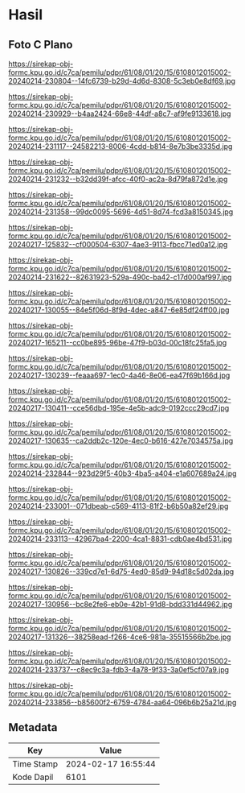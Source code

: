 # Hasil

## Foto C Plano

https://sirekap-obj-formc.kpu.go.id/c7ca/pemilu/pdpr/61/08/01/20/15/6108012015002-20240214-230804--14fc6739-b29d-4d6d-8308-5c3eb0e8df69.jpg

https://sirekap-obj-formc.kpu.go.id/c7ca/pemilu/pdpr/61/08/01/20/15/6108012015002-20240214-230929--b4aa2424-66e8-44df-a8c7-af9fe9133618.jpg

https://sirekap-obj-formc.kpu.go.id/c7ca/pemilu/pdpr/61/08/01/20/15/6108012015002-20240214-231117--24582213-8006-4cdd-b814-8e7b3be3335d.jpg

https://sirekap-obj-formc.kpu.go.id/c7ca/pemilu/pdpr/61/08/01/20/15/6108012015002-20240214-231232--b32dd39f-afcc-40f0-ac2a-8d79fa872d1e.jpg

https://sirekap-obj-formc.kpu.go.id/c7ca/pemilu/pdpr/61/08/01/20/15/6108012015002-20240214-231358--99dc0095-5696-4d51-8d74-fcd3a8150345.jpg

https://sirekap-obj-formc.kpu.go.id/c7ca/pemilu/pdpr/61/08/01/20/15/6108012015002-20240217-125832--cf000504-6307-4ae3-9113-fbcc71ed0a12.jpg

https://sirekap-obj-formc.kpu.go.id/c7ca/pemilu/pdpr/61/08/01/20/15/6108012015002-20240214-231622--82631923-529a-490c-ba42-c17d000af997.jpg

https://sirekap-obj-formc.kpu.go.id/c7ca/pemilu/pdpr/61/08/01/20/15/6108012015002-20240217-130055--84e5f06d-8f9d-4dec-a847-6e85df24ff00.jpg

https://sirekap-obj-formc.kpu.go.id/c7ca/pemilu/pdpr/61/08/01/20/15/6108012015002-20240217-165211--cc0be895-96be-47f9-b03d-00c18fc25fa5.jpg

https://sirekap-obj-formc.kpu.go.id/c7ca/pemilu/pdpr/61/08/01/20/15/6108012015002-20240217-130239--feaaa697-1ec0-4a46-8e06-ea47f69b166d.jpg

https://sirekap-obj-formc.kpu.go.id/c7ca/pemilu/pdpr/61/08/01/20/15/6108012015002-20240217-130411--cce56dbd-195e-4e5b-adc9-0192ccc29cd7.jpg

https://sirekap-obj-formc.kpu.go.id/c7ca/pemilu/pdpr/61/08/01/20/15/6108012015002-20240217-130635--ca2ddb2c-120e-4ec0-b616-427e7034575a.jpg

https://sirekap-obj-formc.kpu.go.id/c7ca/pemilu/pdpr/61/08/01/20/15/6108012015002-20240214-232844--923d29f5-40b3-4ba5-a404-e1a607689a24.jpg

https://sirekap-obj-formc.kpu.go.id/c7ca/pemilu/pdpr/61/08/01/20/15/6108012015002-20240214-233001--071dbeab-c569-4113-81f2-b6b50a82ef29.jpg

https://sirekap-obj-formc.kpu.go.id/c7ca/pemilu/pdpr/61/08/01/20/15/6108012015002-20240214-233113--42967ba4-2200-4ca1-8831-cdb0ae4bd531.jpg

https://sirekap-obj-formc.kpu.go.id/c7ca/pemilu/pdpr/61/08/01/20/15/6108012015002-20240217-130826--339cd7e1-6d75-4ed0-85d9-94d18c5d02da.jpg

https://sirekap-obj-formc.kpu.go.id/c7ca/pemilu/pdpr/61/08/01/20/15/6108012015002-20240217-130956--bc8e2fe6-eb0e-42b1-91d8-bdd331d44962.jpg

https://sirekap-obj-formc.kpu.go.id/c7ca/pemilu/pdpr/61/08/01/20/15/6108012015002-20240217-131326--38258ead-f266-4ce6-981a-35515566b2be.jpg

https://sirekap-obj-formc.kpu.go.id/c7ca/pemilu/pdpr/61/08/01/20/15/6108012015002-20240214-233737--c8ec9c3a-fdb3-4a78-9f33-3a0ef5cf07a9.jpg

https://sirekap-obj-formc.kpu.go.id/c7ca/pemilu/pdpr/61/08/01/20/15/6108012015002-20240214-233856--b85600f2-6759-4784-aa64-096b6b25a21d.jpg


## Metadata

| Key        | Value               |
| ---------- | ------------------- |
| Time Stamp | 2024-02-17 16:55:44 |
| Kode Dapil | 6101                |



